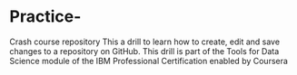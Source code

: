 # Practice-
Crash course repository
This a drill to learn how to create, edit and save changes to a repository on GitHub.
This drill is part of the Tools for Data Science module of the IBM Professional Certification enabled by Coursera
